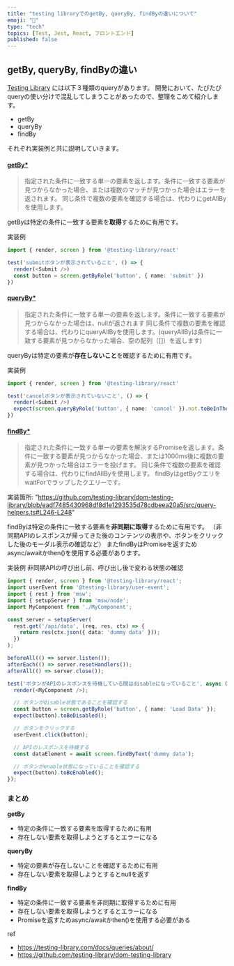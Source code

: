 ```yaml
---
title: "testing libraryでのgetBy, queryBy, findByの違いについて"
emoji: "🌸"
type: "tech"
topics: [Test, Jest, React, フロントエンド]
published: false
---
```


## getBy, queryBy, findByの違い

[Testing Library](https://testing-library.com/) には以下３種類のqueryがあります。
開発において、たびたびqueryの使い分けで混乱してしまうことがあったので、整理をこめて紹介します。

- getBy
- queryBy
- findBy

それぞれ実装例と共に説明していきます。

#### [getBy*](https://testing-library.com/docs/queries/about/#types-of-queries:~:text=Single%20Elements-,getBy...,-%3A%20Returns%20the%20matching)
> 指定された条件に一致する単一の要素を返します。条件に一致する要素が見つからなかった場合、または複数のマッチが見つかった場合はエラーを返されます。
> 同じ条件で複数の要素を確認する場合は、代わりにgetAllByを使用します。

getByは特定の条件に一致する要素を**取得**するために有用です。

実装例

```ts
import { render, screen } from '@testing-library/react'

test('submitボタンが表示されていること', () => {
  render(<Submit />)
  const button = screen.getByRole('button', { name: 'submit' })
})
```

#### [queryBy*](https://testing-library.com/docs/queries/about/#types-of-queries:~:text=element%20is%20expected.-,queryBy...,-%3A%20Returns%20the%20matching)
> 指定された条件に一致する単一の要素を返します。条件に一致する要素が見つからなかった場合は、nullが返されます
> 同じ条件で複数の要素を確認する場合は、代わりにqueryAllByを使用します。(queryAllByは条件に一致する要素が見つからなかった場合、空の配列（[]）を返します)

queryByは特定の要素が**存在しないこと**を確認するために有用です。

実装例

```ts
import { render, screen } from '@testing-library/react'

test('cancelボタンが表示されていないこと', () => {
  render(<Submit />)
  expect(screen.queryByRole('button', { name: 'cancel' }).not.toBeInTheDocument();
})
```

#### [findBy*](https://testing-library.com/docs/queries/about/#types-of-queries:~:text=this%20is%20OK.-,findBy...,-%3A%20Returns%20a%20Promise)
> 指定された条件に一致する単一の要素を解決するPromiseを返します。条件に一致する要素が見つからなかった場合、または1000ms後に複数の要素が見つかった場合はエラーを投げます。
> 同じ条件で複数の要素を確認する場合は、代わりにfindAllByを使用します。
> findByはgetByクエリをwaitForでラップしたクエリーです。

実装箇所: "https://github.com/testing-library/dom-testing-library/blob/eadf7485430968df8d1e1293535d78cdbeea20a5/src/query-helpers.ts#L246-L248"

findByは特定の条件に一致する要素を**非同期に取得**するために有用です。
（非同期APIのレスポンスが帰ってきた後のコンテンツの表示や、ボタンをクリックした後のモーダル表示の確認など）
またfindByはPromiseを返すためasync/awaitかthen()を使用する必要があります。

実装例
非同期APIの呼び出し前、呼び出し後で変わる状態の確認

```ts
import { render, screen } from '@testing-library/react';
import userEvent from '@testing-library/user-event';
import { rest } from 'msw';
import { setupServer } from 'msw/node';
import MyComponent from './MyComponent';

const server = setupServer(
  rest.get('/api/data', (req, res, ctx) => {
    return res(ctx.json({ data: 'dummy data' }));
  })
);

beforeAll(() => server.listen());
afterEach(() => server.resetHandlers());
afterAll(() => server.close());

test('ボタンがAPIのレスポンスを待機している間はdisableになっていること', async () => {
  render(<MyComponent />);

  // ボタンがdisable状態であることを確認する
  const button = screen.getByRole('button', { name: 'Load Data' });
  expect(button).toBeDisabled();

  // ボタンをクリックする
  userEvent.click(button);

  // APIのレスポンスを待機する
  const dataElement = await screen.findByText('dummy data');

  // ボタンがenable状態になっていることを確認する
  expect(button).toBeEnabled();
});
```

### まとめ

**getBy**

- 特定の条件に一致する要素を取得するために有用
- 存在しない要素を取得しようとするとエラーになる

**queryBy**

- 特定の要素が存在しないことを確認するために有用
- 存在しない要素を取得しようとするとnullを返す

**findBy**

- 特定の条件に一致する要素を非同期に取得するために有用
- 存在しない要素を取得しようとするとエラーになる
- Promiseを返すためasync/awaitかthen()を使用する必要がある

ref

- https://testing-library.com/docs/queries/about/
- https://github.com/testing-library/dom-testing-library
